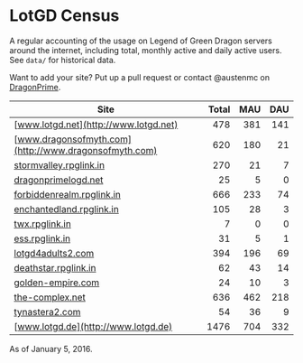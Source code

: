 # LotGD Census
A regular accounting of the usage on Legend of Green Dragon servers around the internet, including total, monthly active and daily active users. See `data/` for historical data.

Want to add your site? Put up a pull request or contact @austenmc on [DragonPrime](http://dragonprime.net).


Site | Total | MAU | DAU
--- | ---:| ---:| ---:
[www.lotgd.net](http://www.lotgd.net)|478|381|141
[www.dragonsofmyth.com](http://www.dragonsofmyth.com)|620|180|21
[stormvalley.rpglink.in](http://stormvalley.rpglink.in)|270|21|7
[dragonprimelogd.net](http://dragonprimelogd.net)|25|5|0
[forbiddenrealm.rpglink.in](http://forbiddenrealm.rpglink.in)|666|233|74
[enchantedland.rpglink.in](http://enchantedland.rpglink.in)|105|28|3
[twx.rpglink.in](http://twx.rpglink.in)|7|0|0
[ess.rpglink.in](http://ess.rpglink.in)|31|5|1
[lotgd4adults2.com](http://lotgd4adults2.com)|394|196|69
[deathstar.rpglink.in](http://deathstar.rpglink.in)|62|43|14
[golden-empire.com](http://golden-empire.com)|24|10|3
[the-complex.net](http://the-complex.net)|636|462|218
[tynastera2.com](http://tynastera2.com)|54|36|9
[www.lotgd.de](http://www.lotgd.de)|1476|704|332

As of January 5, 2016.
